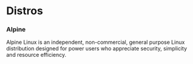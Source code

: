 # Distros

### Alpine
Alpine Linux is an independent, non-commercial, general purpose Linux distribution designed for power users who appreciate security, simplicity and resource efficiency.